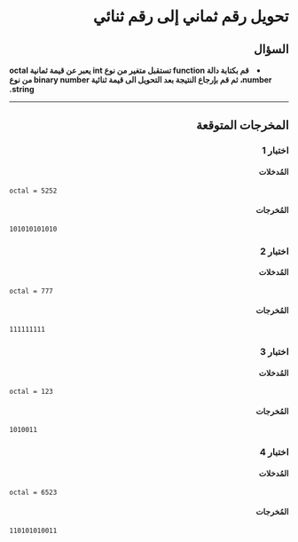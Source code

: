 # <div dir="rtl">تحويل رقم ثماني إلى رقم ثنائي</div>

## <div dir="rtl">السؤال</div>

<li dir="rtl">
<b>
قم بكتابة دالة function تستقبل متغير من نوع int يعبر عن قيمة ثمانية octal number، ثم قم بإرجاع النتيجة بعد التحويل الى قيمة ثنائية binary number من نوع string.
</b>
</li>

---

## <div dir="rtl">المخرجات المتوقعة</div>

### <div dir="rtl">اختبار 1</div>

#### <div dir="rtl">المُدخلات</div>

```text
octal = 5252
```

#### <div dir="rtl">المُخرجات</div>

```text
101010101010
```

### <div dir="rtl">اختبار 2</div>

#### <div dir="rtl">المُدخلات</div>

```text
octal = 777
```

#### <div dir="rtl">المُخرجات</div>

```text
111111111
```

### <div dir="rtl">اختبار 3</div>

#### <div dir="rtl">المُدخلات</div>

```text
octal = 123
```

#### <div dir="rtl">المُخرجات</div>

```text
1010011
```

### <div dir="rtl">اختبار 4</div>

#### <div dir="rtl">المُدخلات</div>

```text
octal = 6523
```

#### <div dir="rtl">المُخرجات</div>

```text
110101010011
```